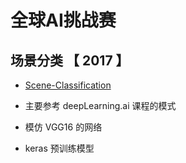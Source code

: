 # 全球AI挑战赛
## 场景分类 【 2017 】

- [Scene-Classification](https://challenger.ai/competition/scene)

- 主要参考 deepLearning.ai 课程的模式

- 模仿 VGG16 的网络

- keras 预训练模型
